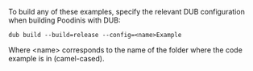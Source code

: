 To build any of these examples, specify the relevant DUB configuration when building Poodinis with DUB:
```
dub build --build=release --config=<name>Example
```
Where \<name\> corresponds to the name of the folder where the code example is in (camel-cased).
